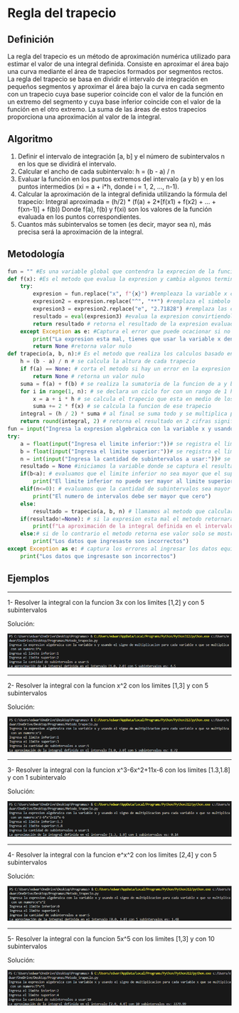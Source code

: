 # Regla del trapecio
## Definición
La regla del trapecio es un método de aproximación numérica utilizado para estimar el valor de una integral definida. Consiste en aproximar el área bajo una curva mediante el área de trapecios formados por segmentos rectos. La regla del trapecio se basa en dividir el intervalo de integración en pequeños segmentos y aproximar el área bajo la curva en cada segmento con un trapecio cuya base superior coincide con el valor de la función en un extremo del segmento y cuya base inferior coincide con el valor de la función en el otro extremo. La suma de las áreas de estos trapecios proporciona una aproximación al valor de la integral.
## Algoritmo
1. Definir el intervalo de integración [a, b] y el número de subintervalos n en los que se dividirá el intervalo.
2. Calcular el ancho de cada subintervalo: h = (b - a) / n
3. Evaluar la función en los puntos extremos del intervalo (a y b) y en los puntos intermedios (xi = a + i*h, donde i = 1, 2, ..., n-1).
4. Calcular la aproximación de la integral definida utilizando la fórmula del trapecio: Integral aproximada = (h/2) * (f(a) + 2*[f(x1) + f(x2) + ... + f(xn-1)] + f(b)) Donde f(a), f(b) y f(xi) son los valores de la función evaluada en los puntos correspondientes.
5. Cuantos más subintervalos se tomen (es decir, mayor sea n), más precisa será la aproximación de la integral.
## Metodología
```python
fun = "" #Es una variable global que contendra la exprecion de la funcion a usar 
def f(x): #Es el metodo que evalua la expresion y cambia algunos terminos para hacerlo mas complencible
    try: 
        expresion = fun.replace("x", f"{x}") #rempleaza la variable x con la constante que se va a evaluar
        expresion2 = expresion.replace("^", "**") #remplaza el simbolo que nosotros conocemos para potenciar por una que python entiende como potenciador
        expresion3 = expresion2.replace("e", "2.71828") #remplaza las constantes e que estan en la expresion por su valor
        resultado = eval(expresion3) #evalua la expresion convirtiendola de algebraico a aritmetico y retorna su valor final
        return resultado # retorna el resultado de la expresion evaluada
    except Exception as e: #Captura el error que puede ocacionar si no se coloca bien la exprecion
        print("La expresion esta mal, tienes que usar la variable x dentro de la expresion y cada vez que tienes que mutiplicar un numero con una variable tienes que usar *, por ejemplo 3*x^2")
        return None #retorna valor nulo
def trapecio(a, b, n):# Es el metodo que realiza los calculos basado en la formula de la regla del trapecio
    h = (b - a) / n # se calcula la altura de cada trapecio
    if f(a) == None: # corta el metodo si hay un error en la expresion
        return None # retorna un valor nulo
    suma = f(a) + f(b) # se realiza la sumatoria de la funcion de a y b
    for i in range(1, n): # se declara un ciclo for con un rango de 1 hasta n numero de veces
        x = a + i * h # se calcula el trapecio que esta en medio de los limites 
        suma += 2 * f(x) # se calcula la funcion de ese trapecio
    integral = (h / 2) * suma # al final se suma todo y se multiplica por la hlatura sobre dos
    return round(integral, 2) # retorna el resultado en 2 cifras significativas
fun = input("Ingresa la expresion algebraica con la variable x y usando el signo de multiplicacion para cada variable x que se multiplica con un numero:") #se ingresa y asigna la expresion de la funsion en la variable global
try:
    a = float(input("Ingresa el limite inferior:"))# se registra el limite inferior en la variable a
    b = float(input("Ingresa el limite superior:"))# se registra el limite superior en la variable b
    n = int(input("Ingresa la cantidad de subintervalos a usar:"))# se registra la cantidad de subintervalos
    resultado = None #iniciamos la variable donde se captura el resultado y lo iniciamos con un valor nulo
    if(b<a): # evaluamos que el limite inferior no sea mayor que el superior
        print("El limite inferior no puede ser mayor al limite superior")
    elif(n<=0): # evaluamos que la cantidad de subintervalos sea mayor que cero
        print("El numero de intervalos debe ser mayor que cero")
    else:
        resultado = trapecio(a, b, n) # llamamos al metodo que calculara la integral por el metodo de trapecio
    if(resultado!=None): # si la expresion esta mal el metodo retornara un valor nulo aqui nos aseguramos de que resultados no tenga ese valor
        print(f"La aproximación de la integral definida en el intervalo [{a}, {b}] con {n} subintervalos es: {resultado}")
    else:# si de lo contrario el metodo retorna ese valor solo se mostrara un mensaje que los datos ingresados esta mal
        print("Los datos que ingresaste son incorrectos")
except Exception as e: # captura los errores al ingresar los datos equivocados, como poner letras al ingresar los limites o la cantidad de subintervalos
    print("Los datos que ingresaste son incorrectos")
```

## Ejemplos

------------

1- Resolver la integral con la funcion 3x con los limites [1,2] y con 5 subintervalos

Solución:

![](https://github.com/Mexta46/Metodos_Numericos/blob/3abb8cf12a2b67d8b0bcf6d2d3f39078d6474753/Imagenes/Imagenes_Tema4/Ejemplo1Trap.png)

------------

2- Resolver la integral con la funcion x^2 con los limites [1,3] y con 5 subintervalos

Solución:

![](https://github.com/Mexta46/Metodos_Numericos/blob/3abb8cf12a2b67d8b0bcf6d2d3f39078d6474753/Imagenes/Imagenes_Tema4/Ejemplo2Trap.png)

------------

3- Resolver la integral con la funcion x^3-6x^2+11x-6 con los limites [1.3,1.8] y con 1 subintervalo

Solución:

![](https://github.com/Mexta46/Metodos_Numericos/blob/3abb8cf12a2b67d8b0bcf6d2d3f39078d6474753/Imagenes/Imagenes_Tema4/Ejemplo3Trap.png)

------------

4- Resolver la integral con la funcion e^x^2 con los limites [2,4] y con 5 subintervalos

Solución:

![](https://github.com/Mexta46/Metodos_Numericos/blob/3abb8cf12a2b67d8b0bcf6d2d3f39078d6474753/Imagenes/Imagenes_Tema4/Ejemplo4Trap.png)

------------

5- Resolver la integral con la funcion 5x^5 con los limites [1,3] y con 10 subintervalos

Solución:

![](https://github.com/Mexta46/Metodos_Numericos/blob/3abb8cf12a2b67d8b0bcf6d2d3f39078d6474753/Imagenes/Imagenes_Tema4/Ejemplo5Trapecio.png)
